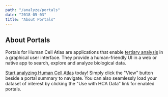 ```yaml
---
path: "/analyze/portals"
date: "2018-05-03"
title: "About Portals"
---
```


## About Portals
Portals for Human Cell Atlas are applications that enable [tertiary analysis](https://putalinkhere.com/what-is-tertiary-analysis) in a graphical user interface.  They provide a human-friendly UI in a web or native app to search, explore and analyze biological data.  

[Start analyzing Human Cell Atlas](/analyze/portals) today!  Simply click the "View" button beside a portal summary to navigate.  You can also seamlessly load your dataset of interest by clicking the "Use with HCA Data" link for enabled portals.

